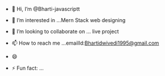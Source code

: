 - 👋 Hi, I’m @Bharti-javascriptt
- 👀 I’m interested in ...Mern Stack web designing
  
- 💞️ I’m looking to collaborate on ... live project
- 📫 How to reach me ...emailId:Bhartidwivedi1995@gmail.com
- 😄
- ⚡ Fun fact: ...

<!---
Bharti-javascriptt/Bharti-javascriptt is a ✨ special ✨ repository because its `README.md` (this file) appears on your GitHub profile.
You can click the Preview link to take a look at your changes.
--->
